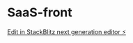 # SaaS-front

[Edit in StackBlitz next generation editor ⚡️](https://stackblitz.com/~/github.com/mkdev-2/SaaS-front)